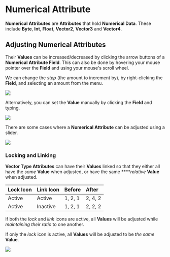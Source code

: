 # Numerical Attribute

**Numerical Attributes** are **Attributes** that hold **Numerical Data**. These include **Byte**, **Int**, **Float**, **Vector2**, **Vector3** and **Vector4**.

## Adjusting Numerical Attributes

Their **Values** can be increased/decreased by clicking the arrow buttons of a **Numerical Attribute Field**. This can also be done by hovering your mouse pointer over the **Field** and using your mouse's scroll wheel.

We can change the _step_ \(the amount to increment by\), by right-clicking the **Field**, and selecting an amount from the menu.

![](../../../.gitbook/assets/attributeadjustnumerical.gif)

Alternatively, you can set the **Value** manually by clicking the **Field** and typing.

![](../../../.gitbook/assets/attributeadjustnumericalmanual.gif)

There are some cases where a **Numerical Attribute** can be adjusted using a slider.

![](../../../.gitbook/assets/attributeadjustslider.gif)

### Locking and Linking

**Vector Type Attributes** can have their **Values** linked so that they either all have the _same_ **Value** when adjusted, or have the same ****_relative_ **Value** when adjusted.

| Lock Icon | Link Icon | Before | After |
| :--- | :--- | :--- | :--- |
| Active | Active | 1, 2, 1 | 2, 4, 2 |
| Active | Inactive | 1, 2, 1 | 2, 2, 2 |

If both the _lock_ and _link_ icons are active, all **Values** will be adjusted while _maintaining their ratio_ to one another.

If only the _lock_ icon is active, all **Values** will be adjusted to be _the same_ **Value**.

![](../../../.gitbook/assets/attributeadjustvectorlock.gif)

